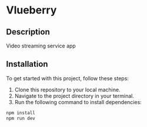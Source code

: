 # Vlueberry

## Description

Video streaming service app

## Installation

To get started with this project, follow these steps:

1. Clone this repository to your local machine.
2. Navigate to the project directory in your terminal.
3. Run the following command to install dependencies:

```bash
npm install
npm run dev
